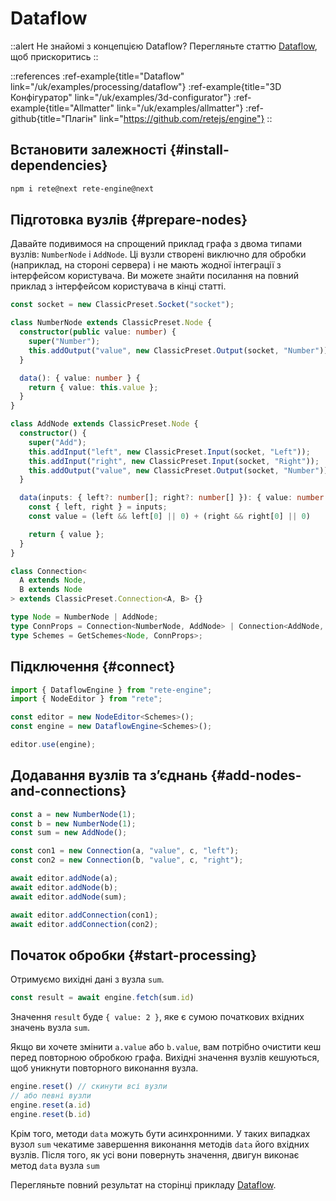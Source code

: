# Dataflow

::alert
Не знайомі з концепцією Dataflow? Перегляньте статтю [Dataflow](/uk/docs/concepts/engine#dataflow), щоб прискоритись
::

::references
:ref-example{title="Dataflow" link="/uk/examples/processing/dataflow"}
:ref-example{title="3D Конфігуратор" link="/uk/examples/3d-configurator"}
:ref-example{title="Allmatter" link="/uk/examples/allmatter"}
:ref-github{title="Плагін" link="https://github.com/retejs/engine"}
::

## Встановити залежності {#install-dependencies}

```bash
npm i rete@next rete-engine@next
```

## Підготовка вузлів {#prepare-nodes}

Давайте подивимося на спрощений приклад графа з двома типами вузлів: `NumberNode` і `AddNode`. Ці вузли створені виключно для обробки (наприклад, на стороні сервера) і не мають жодної інтеграції з інтерфейсом користувача. Ви можете знайти посилання на повний приклад з інтерфейсом користувача в кінці статті.

```ts
const socket = new ClassicPreset.Socket("socket");

class NumberNode extends ClassicPreset.Node {
  constructor(public value: number) {
    super("Number");
    this.addOutput("value", new ClassicPreset.Output(socket, "Number"));
  }

  data(): { value: number } {
    return { value: this.value };
  }
}

class AddNode extends ClassicPreset.Node {
  constructor() {
    super("Add");
    this.addInput("left", new ClassicPreset.Input(socket, "Left"));
    this.addInput("right", new ClassicPreset.Input(socket, "Right"));
    this.addOutput("value", new ClassicPreset.Output(socket, "Number"));
  }

  data(inputs: { left?: number[]; right?: number[] }): { value: number } {
    const { left, right } = inputs;
    const value = (left && left[0] || 0) + (right && right[0] || 0)

    return { value };
  }
}

class Connection<
  A extends Node,
  B extends Node
> extends ClassicPreset.Connection<A, B> {}

type Node = NumberNode | AddNode;
type ConnProps = Connection<NumberNode, AddNode> | Connection<AddNode, AddNode>;
type Schemes = GetSchemes<Node, ConnProps>;
```

## Підключення {#connect}

```ts
import { DataflowEngine } from "rete-engine";
import { NodeEditor } from "rete";

const editor = new NodeEditor<Schemes>();
const engine = new DataflowEngine<Schemes>();

editor.use(engine);
```

## Додавання вузлів та з’єднань {#add-nodes-and-connections}

```ts
const a = new NumberNode(1);
const b = new NumberNode(1);
const sum = new AddNode();

const con1 = new Connection(a, "value", c, "left");
const con2 = new Connection(b, "value", c, "right");

await editor.addNode(a);
await editor.addNode(b);
await editor.addNode(sum);

await editor.addConnection(con1);
await editor.addConnection(con2);
```

## Початок обробки {#start-processing}

Отримуємо вихідні дані з вузла `sum`.

```ts
const result = await engine.fetch(sum.id)
```

Значення `result` буде `{ value: 2 }`, яке є сумою початкових вхідних значень вузла `sum`.

Якщо ви хочете змінити `a.value` або `b.value`, вам потрібно очистити кеш перед повторною обробкою графа. Вихідні значення вузлів кешуються, щоб уникнути повторного виконання вузла.

```ts
engine.reset() // скинути всі вузли
// або певні вузли
engine.reset(a.id)
engine.reset(b.id)
```

Крім того, методи `data` можуть бути асинхронними. У таких випадках вузол `sum` чекатиме завершення виконання методів `data` його вхідних вузлів. Після того, як усі вони повернуть значення, двигун виконає метод `data` вузла `sum`

Перегляньте повний результат на сторінці прикладу [Dataflow](/uk/examples/processing/dataflow).

